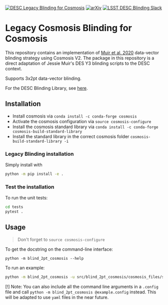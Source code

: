 [![DESC Legacy Blinding for Cosmosis](https://github.com/LSSTDESC/legacy_blinding/actions/workflows/CI.yml/badge.svg)](https://github.com/LSSTDESC/legacy_blinding/actions/workflows/CI.yml)
[![arXiv](https://img.shields.io/badge/arXiv-1911.05929-red)](https://arxiv.org/abs/1911.05929)
[![LSST DESC Blinding Slack](https://img.shields.io/badge/join-Slack-4A154B)](https://lsstc.slack.com/archives/CT14ZF2AH)

# Legacy Cosmosis Blinding for Cosmosis

This repository contains an implementation of [Muir et al. 2020](https://arxiv.org/abs/1911.05929) data-vector blinding strategy using Cosmosis V2.
The package in this repository is a direct adaptation of Jessie Muir's DES Y3 blinding scripts to the DESC context.

Supports 3x2pt data-vector blinding.

For the DESC Blinding Library, see [here](https://github.com/LSSTDESC/Blinding).

## Installation
- Install cosmosis via `conda install -c conda-forge cosmosis`
- Activate the cosmosis configuration via `source cosmosis-configure`
- Install the cosmosis standard library via `conda install -c conda-forge cosmosis-build-standard-library`
- Install the standard library in the correct cosmosis folder `cosmosis-build-standard-library -i`

### Legacy Blinding installation 
Simply install with 
```bash
python -m pip install -e .
```

### Test the installation
To run the unit tests:
```bash
cd tests
pytest .
```

## Usage
> Don't forget to `source cosmosis-configure`

To get the docstring on the command-line interface:
```
python -m blind_2pt_cosmosis --help
```

To run an example: 
```bash
python -m blind_2pt_cosmosis -u src/blind_2pt_cosmosis/cosmosis_files/sim_fiducial.fits [--log-level DEBUG]
```

[!] Note: You can also include all the command line arguments in a `.config` file and call `python -m blind_2pt_cosmosis @example.config` instead. This will be adapted to use `yaml` files in the near future.
